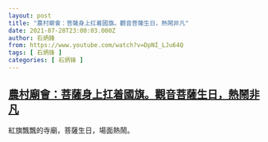 ```yaml
---
layout: post
title: "農村廟會：菩薩身上扛着國旗。觀音菩薩生日，熱鬧非凡"
date: 2021-07-28T23:00:03.000Z
author: 石炳鋒
from: https://www.youtube.com/watch?v=DpNI_LJu64Q
tags: [ 石炳锋 ]
categories: [ 石炳锋 ]
---
```

<!--1627513203000-->
[農村廟會：菩薩身上扛着國旗。觀音菩薩生日，熱鬧非凡](https://www.youtube.com/watch?v=DpNI_LJu64Q)
------

<div>
紅旗飄飄的寺廟，菩薩生日，場面熱鬧。
</div>
